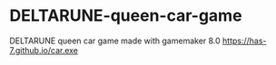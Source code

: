 # DELTARUNE-queen-car-game
DELTARUNE queen car game made with gamemaker 8.0
https://has-7.github.io/car.exe
